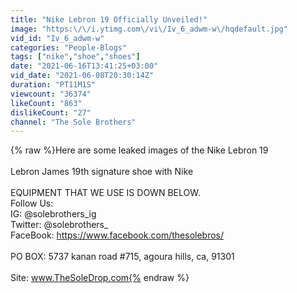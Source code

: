 ```yaml
---
title: "Nike Lebron 19 Officially Unveiled!"
image: "https:\/\/i.ytimg.com\/vi\/Iv_6_adwm-w\/hqdefault.jpg"
vid_id: "Iv_6_adwm-w"
categories: "People-Blogs"
tags: ["nike","shoe","shoes"]
date: "2021-06-16T13:41:25+03:00"
vid_date: "2021-06-08T20:30:14Z"
duration: "PT11M1S"
viewcount: "36374"
likeCount: "863"
dislikeCount: "27"
channel: "The Sole Brothers"
---
```

{% raw %}Here are some leaked images of the Nike Lebron 19<br /><br />Lebron James 19th signature shoe with Nike<br /><br />EQUIPMENT THAT WE USE IS DOWN BELOW.<br />Follow Us:<br />IG: @solebrothers_ig<br />Twitter: @solebrothers_<br />FaceBook: <a rel="nofollow" target="blank" href="https://www.facebook.com/thesolebros/">https://www.facebook.com/thesolebros/</a><br /><br />PO BOX: 5737 kanan road #715, agoura hills, ca, 91301<br /><br />Site: www.TheSoleDrop.com{% endraw %}
